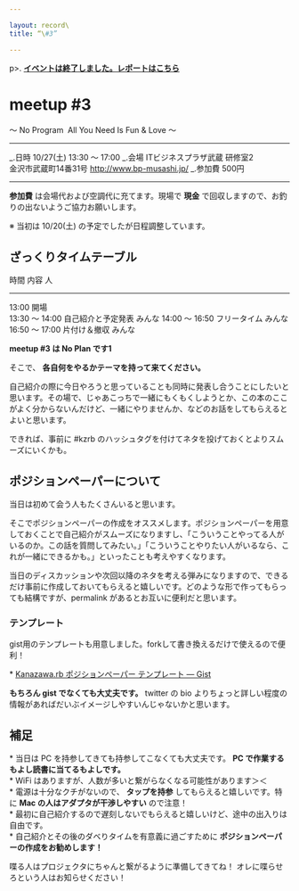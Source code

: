 ```yaml
---

layout: record\
title: “\#3”

---
```


p\>.
<a href="./report.html"><strong>イベントは終了しました。レポートはこちら</strong></a>

meetup \#3
==========

〜 No Program ![]() All You Need Is Fun & Love 〜

  ----------- ---------------------------------------------------
  \_.日時     10/27(土) 13:30 〜 17:00
  \_.会場     ITビジネスプラザ武蔵 研修室2<br>金沢市武蔵町14番31号 <a href="http://www.bp-musashi.jp/">http://www.bp-musashi.jp/</a>
  \_.参加費   500円
  ----------- ---------------------------------------------------

**参加費** は会場代および空調代に充てます。現場で **現金**
で回収しますので、お釣りの出ないようご協力お願いします。

※ 当初は 10/20(土) の予定でしたが日程調整しています。

ざっくりタイムテーブル
----------------------

  時間             内容                 人
  ---------------- -------------------- --------
  13:00            開場                 
  13:30 〜 14:00   自己紹介と予定発表   みんな
  14:00 〜 16:50   フリータイム         みんな
  16:50 〜 17:00   片付け＆撤収         みんな

**meetup \#3 は No Plan です![]()1**

そこで、 **各自何をやるかテーマを持って来てください。**

自己紹介の際に今日やろうと思っていることも同時に発表し合うことにしたいと思います。その場で、じゃあこっちで一緒にもくもくしようとか、この本のここがよく分からないんだけど、一緒にやりませんか、などのお話をしてもらえるとよいと思います。

できれば、事前に \#kzrb
のハッシュタグを付けてネタを投げておくとよりスムーズにいくかも。

ポジションペーパーについて
--------------------------

当日は初めて会う人もたくさんいると思います。

そこでポジションペーパーの作成をオススメします。ポジションペーパーを用意しておくことで自己紹介がスムーズになりますし、「こういうことやってる人がいるのか。この話を質問してみたい。」「こういうことやりたい人がいるなら、これが一緒にできるかも。」といったことも考えやすくなります。

当日のディスカッションや次回以降のネタを考える弾みになりますので、できるだけ事前に作成しておいてもらえると嬉しいです。どのような形で作ってもらっても結構ですが、permalink
があるとお互いに便利だと思います。

### テンプレート

gist用のテンプレートも用意しました。forkして書き換えるだけで使えるので便利！

\* [Kanazawa.rb ポジションペーパー テンプレート —
Gist](https://gist.github.com/5a523ec3180002229a32)

**もちろん gist でなくても大丈夫です。** twitter の bio
よりちょっと詳しい程度の情報があればだいぶイメージしやすいんじゃないかと思います。

補足
----

\* 当日は PC を持参してきても持参してこなくても大丈夫です。 **PC
で作業するもよし読書に当てるもよしです。**\
 \* WiFi はありますが、人数が多いと繋がらなくなる可能性があります＞＜\
 \* 電源は十分なクチがないので、 **タップを持参**
してもらえると嬉しいです。特に **Mac の人はアダプタが干渉しやすい**
ので注意！\
 \*
最初に自己紹介するので遅刻しないでもらえると嬉しいけど、途中の出入りは自由です。\
 \* 自己紹介とその後のダベりタイムを有意義に過ごすために
**ポジションペーパーの作成をお勧めします！**

喋る人はプロジェクタにちゃんと繋がるように準備してきてね！
オレに喋らせろという人はお知らせください！
